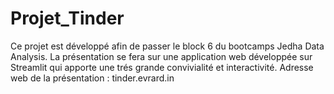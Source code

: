 # Projet_Tinder
Ce projet est développé afin de passer le block 6 du bootcamps Jedha Data Analysis.
La présentation se fera sur une application web développée sur Streamlit qui apporte une trés grande convivialité et interactivité.
Adresse web de la présentation : tinder.evrard.in
